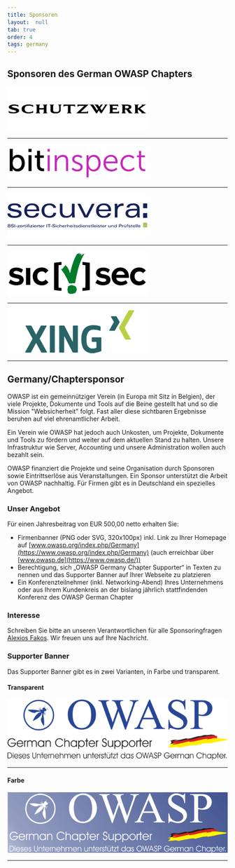 ```yaml
---
title: Sponsoren
layout:  null
tab: true
order: 4
tags: germany
---
```


## Sponsoren des German OWASP Chapters 

[![Logo Schutzwerk](assets/images/sponsors/logos/logo_schutzwerk.png)](https://www.schutzwerk.com/)

---

[![Logo Bitinspect](assets/images/sponsors/logos/logo_bitinspect.png)](https://bitinspect.de/)

---

[![Logo Secuvera](assets/images/sponsors/logos/logo_secuvera.png)](https://www.secuvera.de/)

---

[![Logo Sicsec](assets/images/sponsors/logos/logo_sicsec.png)](https://www.sicsec.de/)

---

[![Logo Xing](assets/images/sponsors/logos/logo_xing.png)](https://corporate.xing.com/english/company/security-at-xing/)

---

## Germany/Chaptersponsor

OWASP ist ein gemeinnütziger Verein (in Europa mit Sitz in Belgien), der
viele Projekte, Dokumente und Tools auf die Beine gestellt hat und so
die Mission "Websicherheit" folgt. Fast aller diese sichtbaren
Ergebnisse beruhen auf viel ehrenamtlicher Arbeit.

Ein Verein wie OWASP hat jedoch auch Unkosten, um Projekte, Dokumente
und Tools zu fördern und weiter auf dem aktuellen Stand zu halten.
Unsere Infrastruktur wie Server, Accounting und unsere Administration
wollen auch bezahlt sein.

OWASP finanziert die Projekte und seine Organisation durch Sponsoren
sowie Eintrittserlöse aus Veranstaltungen. Ein Sponsor unterstützt die
Arbeit von OWASP nachhaltig. Für Firmen gibt es in Deutschland ein
spezielles Angebot.

### Unser Angebot

Für einen Jahresbeitrag von EUR 500,00 netto erhalten Sie:

- Firmenbanner (PNG oder SVG, 320x100px) inkl. Link zu Ihrer Homepage
  auf
  [www.owasp.org/index.php/Germany](https://www.owasp.org/index.php/Germany)
  (auch erreichbar über
  [www.owasp.de](https://www.owasp.de/))
- Berechtigung, sich „OWASP Germany Chapter Supporter“ in Texten zu
  nennen und das Supporter Banner auf Ihrer Webseite zu platzieren
- Ein Konferenzteilnehmer (inkl. Networking-Abend) Ihres Unternehmens
  oder aus Ihrem Kundenkreis an der bislang jährlich stattfindenden
  Konferenz des OWASP German Chapter

### Interesse

Schreiben Sie bitte an unseren Verantwortlichen für alle
Sponsoringfragen
[Alexios Fakos](mailto:alexios.fakos@owasp.org). Wir freuen uns auf Ihre
Nachricht.

### Supporter Banner

Das Supporter Banner gibt es in zwei Varianten, in Farbe und
transparent.

#### Transparent

![Supporter Banner Transparent](assets/images/sponsors/OWASP_Chapter_Sponsor_transparent.png)

---

#### Farbe

![Supporter Banner](assets/images/sponsors/OWASP_Chapter_Sponsor.png)

---

